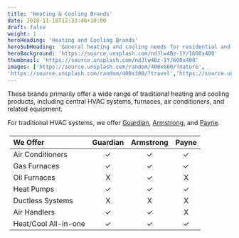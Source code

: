 ```yaml
---
title: 'Heating & Cooling Brands'
date: 2018-11-18T12:33:46+10:00
draft: false
weight: 1
heroHeading: 'Heating and Cooling Brands'
heroSubHeading: 'General heating and cooling needs for residential and light commercial spaces.'
heroBackground: 'https://source.unsplash.com/ndJlw4Bz-1Y/1600x400'
thumbnail: 'https://source.unsplash.com/ndJlw4Bz-1Y/600x400'
images: ['https://source.unsplash.com/random/400x600/?nature', 
'https://source.unsplash.com/random/400x300/?travel','https://source.unsplash.com/random/400x300/?architecture','https://source.unsplash.com/random/400x600/?buildings','https://source.unsplash.com/random/400x300/?city','https://source.unsplash.com/random/400x600/?business']
---
```


These brands primarily offer a wide range of traditional heating and cooling products, including central HVAC systems, furnaces, air conditioners, and related equipment. 

For traditional HVAC systems, we offer [Guardian](https://www.guardianhomecomfort.com/), [Armstrong](https://www.armstrongair.com/), and [Payne](https://www.payne.com/en/us/). 

<style> table {
  padding: 5px;
}
</style>

| We Offer             | Guardian | Armstrong | Payne |
|:---------------------|:--------:|:---------:|:-----:|
| Air Conditioners     |    ✓     |     ✓     |  ✓   |
| Gas Furnaces         |    ✓     |     ✓     |  ✓   |
| Oil Furnaces         |    X     |     ✓     |  X   |
| Heat Pumps           |    ✓     |     ✓     |  ✓   |
| Ductless Systems     |    X     |     X     |  X   |
| Air Handlers         |    ✓     |     ✓     |  X   |
| Heat/Cool All-in-one |    ✓     |     ✓     |  ✓   |
